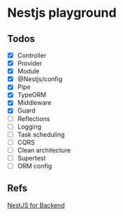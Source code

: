 # Nestjs playground

## Todos
- [x] Controller
- [x] Provider
- [x] Module
- [x] @Nestjs/config
- [x] Pipe
- [x] TypeORM
- [x] Middleware
- [x] Guard
- [ ] Reflections
- [ ] Logging
- [ ] Task scheduling
- [ ] CQRS
- [ ] Clean architecture
- [ ] Supertest
- [ ] ORM config

## Refs
[NestJS for Backend](https://wikidocs.net/book/7059)
